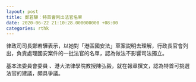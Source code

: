 ```yaml
---
layout: post
title: 鄭若驊︰特首會列出法官名單
date: 2020-06-22 21:10:28.000000000 +08:00
categories: rthk
---
```


律政司司長鄭若驊表示，以她對「港區國安法」草案説明去理解，行政長官會列出，負責處理國安案件的一批法官的名單，認為做法不影響司法獨立。

基本法委員會委員 、港大法律學院教授陳弘毅，就在報章撰文，認為特首可挑選法官的建議，頗具爭議。
